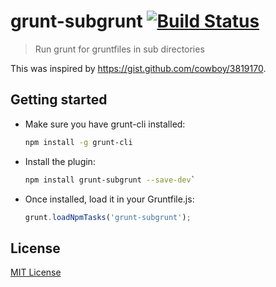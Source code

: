 # grunt-subgrunt [![Build Status](https://secure.travis-ci.org/tusbar/grunt-subgrunt.png?branch=master)](https://travis-ci.org/tusbar/grunt-subgrunt)

> Run grunt for gruntfiles in sub directories

This was inspired by https://gist.github.com/cowboy/3819170.

## Getting started

- Make sure you have grunt-cli installed:
    ```sh
    npm install -g grunt-cli
    ```

- Install the plugin:
    ```sh
    npm install grunt-subgrunt --save-dev`
    ```

- Once installed, load it in your Gruntfile.js:
    ```js
    grunt.loadNpmTasks('grunt-subgrunt');
    ```

## License
[MIT License](http://en.wikipedia.org/wiki/MIT_License)
